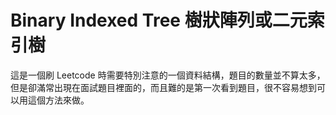 # Binary Indexed Tree 樹狀陣列或二元索引樹

這是一個刷 Leetcode 時需要特別注意的一個資料結構，題目的數量並不算太多，但是卻滿常出現在面試題目裡面的，而且難的是第一次看到題目，很不容易想到可以用這個方法來做。







